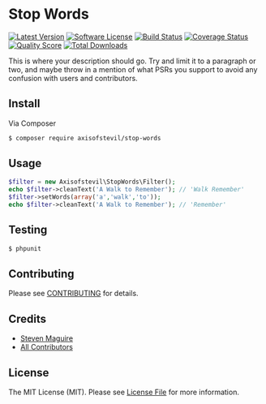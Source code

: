 # Stop Words

[![Latest Version](https://img.shields.io/github/release/axisofstevil/stop-words.svg?style=flat-square)](https://github.com/axisofstevil/stop-words/releases)
[![Software License](https://img.shields.io/badge/license-MIT-brightgreen.svg?style=flat-square)](LICENSE.md)
[![Build Status](https://img.shields.io/travis/axisofstevil/stop-words/master.svg?style=flat-square)](https://travis-ci.org/axisofstevil/stop-words)
[![Coverage Status](https://img.shields.io/scrutinizer/coverage/g/axisofstevil/stop-words.svg?style=flat-square)](https://scrutinizer-ci.com/g/axisofstevil/stop-words/code-structure)
[![Quality Score](https://img.shields.io/scrutinizer/g/axisofstevil/stop-words.svg?style=flat-square)](https://scrutinizer-ci.com/g/axisofstevil/stop-words)
[![Total Downloads](https://img.shields.io/packagist/dt/axisofstevil/stop-words.svg?style=flat-square)](https://packagist.org/packages/axisofstevil/stop-words)

This is where your description should go. Try and limit it to a paragraph or two, and maybe throw in a mention of what
PSRs you support to avoid any confusion with users and contributors.

## Install

Via Composer

``` bash
$ composer require axisofstevil/stop-words
```

## Usage

``` php
$filter = new Axisofstevil\StopWords\Filter();
echo $filter->cleanText('A Walk to Remember'); // 'Walk Remember'
$filter->setWords(array('a','walk','to'));
echo $filter->cleanText('A Walk to Remember'); // 'Remember'
```

## Testing

``` bash
$ phpunit
```

## Contributing

Please see [CONTRIBUTING](https://github.com/axisofstevil/stop-words/blob/master/CONTRIBUTING.md) for details.

## Credits

- [Steven Maguire](https://github.com/stevenmaguire)
- [All Contributors](https://github.com/axisofstevil/stop-words/contributors)

## License

The MIT License (MIT). Please see [License File](LICENSE.md) for more information.
